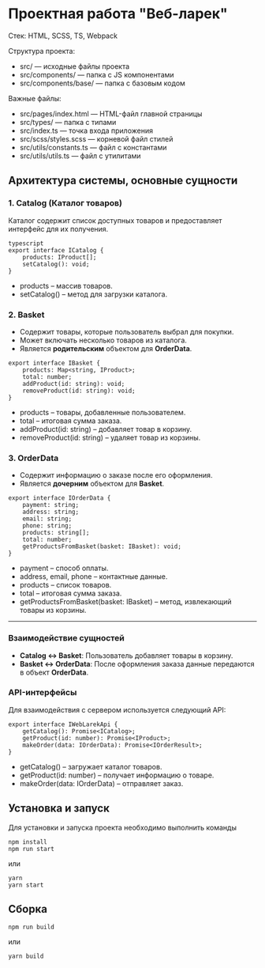 # Проектная работа "Веб-ларек"

Стек: HTML, SCSS, TS, Webpack

Структура проекта:
- src/ — исходные файлы проекта
- src/components/ — папка с JS компонентами
- src/components/base/ — папка с базовым кодом

Важные файлы:
- src/pages/index.html — HTML-файл главной страницы
- src/types/ — папка с типами
- src/index.ts — точка входа приложения
- src/scss/styles.scss — корневой файл стилей
- src/utils/constants.ts — файл с константами
- src/utils/utils.ts — файл с утилитами

## Архитектура системы, основные сущности  

### 1. **Catalog** (Каталог товаров)  
Каталог содержит список доступных товаров и предоставляет интерфейс для их получения.  

```
typescript
export interface ICatalog {
    products: IProduct[];
    setCatalog(): void;
}
```
* products – массив товаров.
* setCatalog() – метод для загрузки каталога.

### 2. **Basket**  
- Содержит товары, которые пользователь выбрал для покупки.  
- Может включать несколько товаров из каталога.  
- Является **родительским** объектом для **OrderData**.  

```
export interface IBasket {
    products: Map<string, IProduct>;
    total: number;
    addProduct(id: string): void;
    removeProduct(id: string): void;
}
```
* products – товары, добавленные пользователем.
* total – итоговая сумма заказа.
* addProduct(id: string) – добавляет товар в корзину.
* removeProduct(id: string) – удаляет товар из корзины.


### 3. **OrderData**  
- Содержит информацию о заказе после его оформления.  
- Является **дочерним** объектом для **Basket**.  

```
export interface IOrderData {
    payment: string;
    address: string;
    email: string;
    phone: string;
    products: string[];
    total: number;
    getProductsFromBasket(basket: IBasket): void;
}
```
* payment – способ оплаты.
* address, email, phone – контактные данные.
* products – список товаров.
* total – итоговая сумма заказа.
* getProductsFromBasket(basket: IBasket) – метод, извлекающий товары из корзины.

---
### Взаимодействие сущностей  
- **Catalog ↔ Basket**: Пользователь добавляет товары в корзину.  
- **Basket ↔ OrderData**: После оформления заказа данные передаются в объект **OrderData**. 

### API-интерфейсы

Для взаимодействия с сервером используется следующий API:

```
export interface IWebLarekApi {
    getCatalog(): Promise<ICatalog>;
    getProduct(id: number): Promise<IProduct>;
    makeOrder(data: IOrderData): Promise<IOrderResult>;
}
```
* getCatalog() – загружает каталог товаров.
* getProduct(id: number) – получает информацию о товаре.
* makeOrder(data: IOrderData) – отправляет заказ.


## Установка и запуск
Для установки и запуска проекта необходимо выполнить команды

```
npm install
npm run start
```

или

```
yarn
yarn start
```
## Сборка

```
npm run build
```

или

```
yarn build
```
